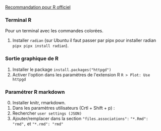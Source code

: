 [Recommandation pour R officiel](https://code.visualstudio.com/docs/languages/r)

### Terminal R

Pour un terminal avec les commandes colorées.

1. Installer `radian` (sur Ubuntu il faut passer par pipx pour installer radian `pipx pipx install radian`).

### Sortie graphique de R

1. Installer le package `install.packages("httpgd")`
2. Activer l'option dans les paramètres de l'extension R `R > Plot: Use httpgd`

### Paramétrer R markdown


0. Installer knitr, rmarkdown.
1. Dans les paramètres utilisateurs (Crtl + Shift + p) :
2. Rechercher `user settings (JSON)`
3. Ajouter/remplacer dans la section `"files.associations":`  `"*.Rmd": "rmd",` et `"*.rmd": "rmd"`
